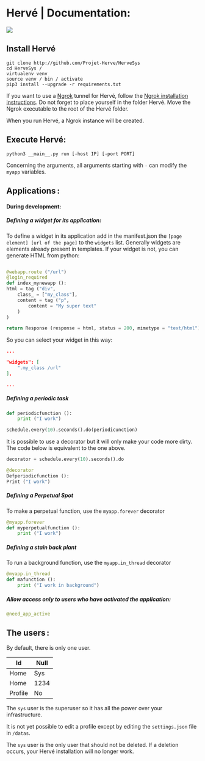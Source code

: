 # Hervé | Documentation:
![](Https://img.shields.io/badge/language-python3.4-green.svg)

## Install Hervé

```Shell
git clone http://github.com/Projet-Herve/HerveSys
cd HerveSys /
virtualenv venv
source venv / bin / activate
pip3 install --upgrade -r requirements.txt
```

If you want to use a [Ngrok](https://ngrok.com/) tunnel for Hervé, follow the [Ngrok installation instructions](https://ngrok.com/download). Do not forget to place yourself in the folder Hervé. Move the Ngrok executable to the root of the Hervé folder.

When you run Hervé, a Ngrok instance will be created.


## Execute Hervé:

```Shell
python3 __main__.py run [-host IP] [-port PORT]
```

Concerning the arguments, all arguments starting with `-` can modify the` myapp` variables.


## Applications :

#### During development:

##### Defining a widget for its application:

To define a widget in its application add in the manifest.json the `` [page element] [url of the page] `` to the `widgets` list.
Generally widgets are elements already present in templates. If your widget is not, you can generate HTML from python:

```Python

@webapp.route ("/url")
@login_required
def index_mynewapp ():
html = tag ("div",
	class_ = ["my_class"],
	content = tag ("p",
		content = "My super text"
	)
)

return Response (response = html, status = 200, mimetype = "text/html")
```

So you can select your widget in this way:

```json
...

"widgets": [
	".my_class /url"
],

...
```

##### Defining a periodic task

```python
def periodicfunction ():
	print ("I work")

schedule.every(10).seconds().do(periodicunction)

```

It is possible to use a decorator but it will only make your code more dirty.
The code below is equivalent to the one above.

```python
decorator = schedule.every(10).seconds().do

@decorator
Defperiodicfunction ():
Print ("I work")

```

##### Defining a Perpetual Spot

To make a perpetual function, use the `myapp.forever` decorator

```Python
@myapp.forever
def myperpetualfunction ():
	print ("I work")
```
##### Defining a stain back plant

To run a background function, use the `myapp.in_thread` decorator

```Python
@myapp.in_thread
def mafunction ():
	print ("I work in background")
```

##### Allow access only to users who have activated the application:

```Python
@need_app_active
```


## The users :

By default, there is only one user.

| Id | Null |
| -------------- | ------- |
| Home | Sys |
| Home | 1234 |
| Profile | No |

The `sys` user is the superuser so it has all the power over your infrastructure.

It is not yet possible to edit a profile except by editing the `settings.json` file in `/datas`.

The `sys` user is the only user that should not be deleted. If a deletion occurs, your Hervé installation will no longer work.